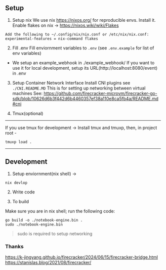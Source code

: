 ## Setup
1. Setup nix
We use nix https://nixos.org/ for reproducible envs.
Install it.
Enable flakes on nix -> https://nixos.wiki/wiki/Flakes
```
Add the following to ~/.config/nix/nix.conf or /etc/nix/nix.conf: 
experimental-features = nix-command flakes
```

2. Fill .env
Fill enviornment variables to `.env` (see `.env.example` for list of env variables)
- We setup an example_webhook in ./example_webhook/
If you want to use it for local development, setup its URL(http://localhost:8080/event) in .env


3. Setup Container Network Interface
Install CNI plugins see `./CNI.README.MD`
This is for setting up networking between virtual machines
See: https://github.com/firecracker-microvm/firecracker-go-sdk/blob/10626d6b3f442d6b4460357ef38a110e8ca5fb4a/README.md#cni

4. Tmux(optional)
---
If you use tmux for development ->
Install tmux and tmuxp, then, in project root -
```
tmuxp load .
```

----

## Development

1. Setup enviornment(nix shell) ->
```
nix devlop
```

2. Write code

3. To build

Make sure you are in nix shell; run the following code:

```
go build -o ./notebook-engine.bin .
sudo ./notebook-engine.bin
```
> sudo is required to setup networking

### Thanks

https://k-jingyang.github.io/firecracker/2024/06/15/firecracker-bridge.html
https://stanislas.blog/2021/08/firecracker/
